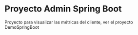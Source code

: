 # Proyecto Admin Spring Boot
Proyecto para visualizar las métricas del cliente, ver el proyecto DemoSpringBoot 